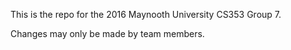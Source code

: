 This is the repo for the 2016 Maynooth University CS353 Group 7.

Changes may only be made by team members.